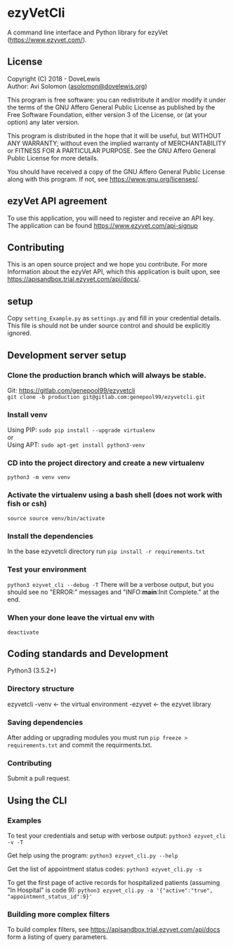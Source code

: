# ezyVetCli

A command line interface and Python library for ezyVet
(https://www.ezyvet.com/).

## License
Copyright (C) 2018 - DoveLewis  
Author: Avi Solomon (asolomon@dovelewis.org)

This program is free software: you can redistribute it and/or modify
it under the terms of the GNU Affero General Public License as published
by the Free Software Foundation, either version 3 of the License, or
(at your option) any later version.

This program is distributed in the hope that it will be useful,
but WITHOUT ANY WARRANTY; without even the implied warranty of
MERCHANTABILITY or FITNESS FOR A PARTICULAR PURPOSE.  See the
GNU Affero General Public License for more details.

You should have received a copy of the GNU Affero General Public License
along with this program.  If not, see <https://www.gnu.org/licenses/>.

## ezyVet API agreement
To use this application, you will need to register and receive an API key.  
The application can be found https://www.ezyvet.com/api-signup

## Contributing
This is an open source project and we hope you contribute. For more Information
about the ezyVet API, which this application is built upon, see
https://apisandbox.trial.ezyvet.com/api/docs/.

## setup
Copy `setting_Example.py` as `settings.py` and fill in your credential details.
This file is should not be under source control and should be explicitly ignored.

## Development server setup
### Clone the production branch which will always be stable.
Git: https://gitlab.com/genepool99/ezyvetcli  
`git clone -b production git@gitlab.com:genepool99/ezyvetcli.git`  

### Install venv
Using PIP:
`sudo pip install --upgrade virtualenv`  
or  
Using APT:
`sudo apt-get install python3-venv`  

### CD into the project directory and create a new virtualenv
`python3 -m venv venv`

### Activate the virtualenv using a bash shell (does not work with fish or csh)
`source source venv/bin/activate`

### Install the dependencies
In the base ezyvetcli directory run
`pip install -r requirements.txt`  

### Test your environment
`python3 ezyvet_cli --debug -T`
There will be a verbose output, but you should see no "ERROR:" messages and
"INFO:__main__:Init Complete." at the end.

### When your done leave the virtual env with
`deactivate`  

## Coding standards and Development
Python3 (3.5.2+)  

### Directory structure
ezyvetcli
  -venv       <- the virtual environment
  -ezyvet     <- the ezyvet library 

### Saving dependencies
After adding or upgrading modules you must run `pip freeze > requirements.txt` and commit the requirments.txt.

### Contributing
Submit a pull request.

## Using the CLI

### Examples
To test your credentials and setup with verbose output:
`python3 ezyvet_cli -v -T`

Get help using the program:
`python3 ezyvet_cli.py --help`

Get the list of appointment status codes:
`python3 ezyvet_cli.py -s`

To get the first page of active records for hospitalized patients (assuming "In Hospital" is code 9):
`python3 ezyvet_cli.py -a '{"active":"true", "appointment_status_id":9}'`

### Building more complex filters
To build complex filters, see https://apisandbox.trial.ezyvet.com/api/docs form
a listing of query parameters.
